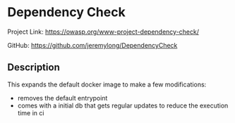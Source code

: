 # Dependency Check

Project Link: https://owasp.org/www-project-dependency-check/

GitHub: https://github.com/jeremylong/DependencyCheck

## Description

This expands the default docker image to make a few modifications:

- removes the default entrypoint
- comes with a initial db that gets regular updates to reduce the execution time in ci
